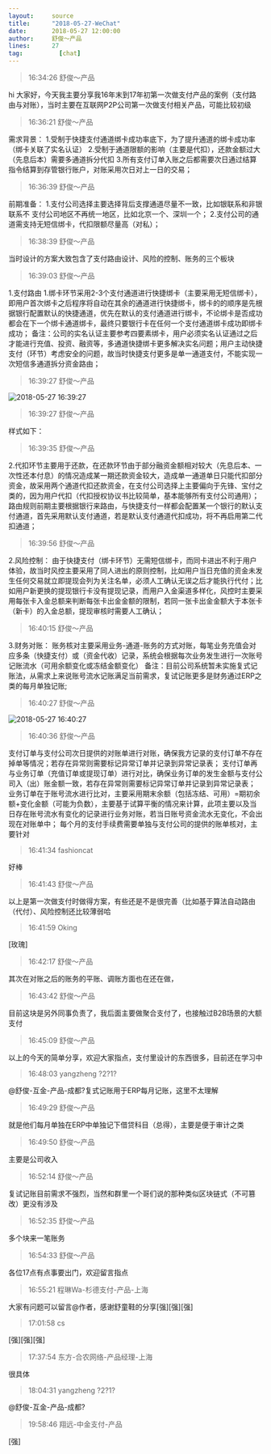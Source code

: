 ```yaml
---
layout:     source 
title:      "2018-05-27-WeChat"
date:       2018-05-27 12:00:00
author:     舒俊～产品
lines:      27 
tag:		  [chat]
---
```

> 16:34:26  舒俊～产品  
   
hi 大家好，今天我主要分享我16年末到17年初第一次做支付产品的案例（支付路由与对账），当时主要在互联网P2P公司第一次做支付相关产品，可能比较初级  
   
> 16:36:21  舒俊～产品  
   
需求背景： 1.受制于快捷支付通道绑卡成功率底下，为了提升通道的绑卡成功率（绑卡关联了实名认证） 2.受制于通道限额的影响（主要是代扣），还款金额过大（先息后本）需要多通道拆分代扣 3.所有支付订单入账之后都需要次日通过结算指令结算到存管银行账户，对账采用次日对上一日的交易；  
   
> 16:36:39  舒俊～产品  
   
前期准备： 1.支付公司选择主要选择背后支撑通道尽量不一致，比如银联系和非银联系不 支付公司地区不再统一地区，比如北京一个、深圳一个；  2.支付公司的通道需支持无短信绑卡，代扣限额尽量高（对私）；  
   
> 16:38:39  舒俊～产品  
   
当时设计的方案大致包含了支付路由设计、风险的控制、账务的三个板块  
   
> 16:39:03  舒俊～产品  
   
1.支付路由 1.绑卡环节采用2-3个支付通道进行快捷绑卡（主要采用无短信绑卡），即用户首次绑卡之后程序将自动在其余的通道进行快捷绑卡，绑卡的的顺序是先根据银行配置默认的快捷通道，优先在默认的支付通道进行绑卡，不论绑卡是否成功都会在下一个绑卡通道绑卡，最终只要银行卡在任何一个支付通道绑卡成功即绑卡成功； 备注：公司的实名认证主要参考四要素绑卡，用户必须实名认证通过之后才能进行充值、投资、融资等，多通道快捷绑卡更多解决实名问题；用户主动快捷支付（环节）考虑安全的问题，故当时快捷支付更多是单一通道支付，不能实现一次短信多通道拆分资金路由；  
   
> 16:39:27  舒俊～产品  
   
![2018-05-27 16:39:27](http://static.cocolian.cn/img/201805/20180527_163927.png) 
   
> 16:39:27  舒俊～产品  
   
样式如下：   
   
> 16:39:35  舒俊～产品  
   
2.代扣环节主要用于还款，在还款环节由于部分融资金额相对较大（先息后本、一次性还本付息）的情况造成某一期还款资金较大，造成单一通道单日只能代扣部分资金，故采用两个通道代扣还款资金，在支付公司选择上主要偏向于先锋、宝付之类的，因为用户代扣（代扣授权协议书比较简单，基本能够所有支付公司通用）； 路由规则前期主要根据银行来路由，与快捷支付一样都会配置某一个银行的默认支付通道，首先采用默认支付通道，若是默认支付通道代扣成功，将不再启用第二代扣通道；  
   
> 16:39:56  舒俊～产品  
   
2.风险控制： 由于快捷支付（绑卡环节）无需短信绑卡，而同卡进出不利于用户体验，故当时风控主要采用了同人进出的原则控制，比如用户当日充值的资金未发生任何交易就立即提现会列为关注名单，必须人工确认无误之后才能执行代付；比如用户新更换的提现银行卡没有提现记录，而用户入金渠道多样化，风控时主要采用每张卡入金总额来判断每张卡出金金额的限制，若同一张卡出金金额大于本张卡（新卡）的入金总额，提现审核时需要人工确认；  
   
> 16:40:15  舒俊～产品  
   
3.财务对账： 账务核对主要采用业务-通道-账务的方式对账，每笔业务充值会对应多条（快捷支付）或（资金代收）记录，系统会根据每次业务发生进行一次账号记账流水（可用余额变化或冻结金额变化） 备注：目前公司系统暂未实施复式记账法，从需求上来说账号流水记账满足当前需求，复试记账更多是财务通过ERP之类的每月单独记账;  
   
> 16:40:27  舒俊～产品  
   
![2018-05-27 16:40:27](http://static.cocolian.cn/img/201805/20180527_164027.png) 
   
> 16:40:36  舒俊～产品  
   
支付订单与支付公司次日提供的对账单进行对账，确保我方记录的支付订单不存在掉单等情况；若存在异常则需要标记异常订单并记录到异常记录表； 支付订单再与业务订单（充值订单或提现订单）进行对比，确保业务订单的发生金额与支付公司入（出）账金额一致，若存在异常则需要标记异常订单并记录到异常记录表； 业务订单在于账号流水进行比对，主要采用期末余额（包括冻结、可用）=期初余额+变化金额（可能为负数），主要基于试算平衡的情况来计算，此项主要以及当日存在账号流水有变化的记录进行业务对账，若当日账号资金流水无变化，不会出现在对账单中； 每个月的支付手续费需要单独与支付公司的提供的账单核对，主要针对  
   
> 16:41:34  fashioncat  
   
好棒  
   
> 16:41:43  舒俊～产品  
   
以上是第一次做支付时做得方案，有些还是不是很完善（比如基于算法自动路由（代付）、风险控制还比较薄弱哈  
   
> 16:41:59  Oking  
   
[玫瑰]  
   
> 16:42:17  舒俊～产品  
   
其次在对账之后的账务的平账、调账方面也在还在做，  
   
> 16:43:42  舒俊～产品  
   
目前这块是另外同事负责了，我后面主要做聚合支付了，也接触过B2B场景的大额支付  
   
> 16:45:09  舒俊～产品  
   
以上的今天的简单分享，欢迎大家指点，支付里设计的东西很多，目前还在学习中  
   
> 16:48:03  yangzheng ?2?1?  
   
@舒俊-互金-产品-成都?复式记账用于ERP每月记账，这里不太理解  
   
> 16:49:29  舒俊～产品  
   
就是他们每月单独在ERP中单独记下借贷科目（总得），主要是便于审计之类  
   
> 16:49:50  舒俊～产品  
   
主要是公司收入  
   
> 16:52:14  舒俊～产品  
   
复试记账目前需求不强烈，当然和群里一个哥们说的那种类似区块链式（不可篡改）更没有涉及  
   
> 16:52:35  舒俊～产品  
   
多个块来一笔账务  
   
> 16:54:33  舒俊～产品  
   
各位17点有点事要出门，欢迎留言指点  
   
> 16:55:21  程琳Wa-杉德支付-产品-上海  
   
大家有问题可以留言@作者，感谢舒童鞋的分享[强][强][强]  
   
> 17:01:58  cs  
   
[强][强][强]  
   
> 17:37:54  东方-合农网络-产品经理-上海  
   
很具体  
   
> 18:04:31  yangzheng ?2?1?  
   
@舒俊-互金-产品-成都?  
   
> 19:58:46  翔远-中金支付-产品  
   
[强]  
   
